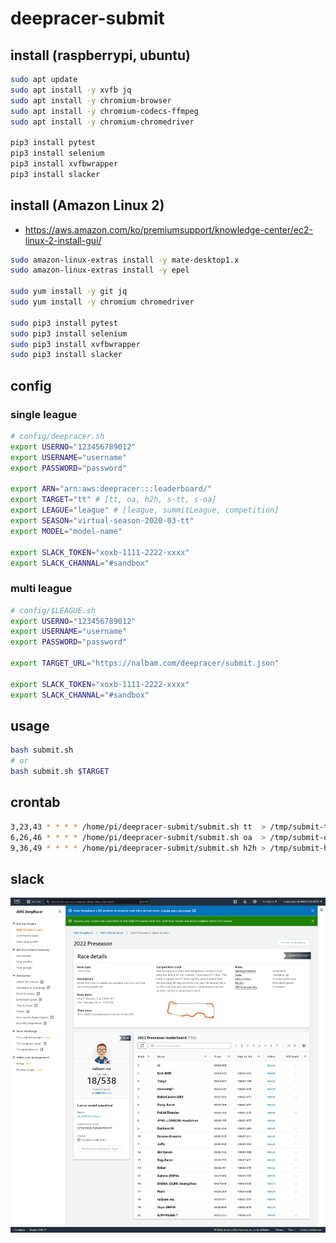 # deepracer-submit

## install (raspberrypi, ubuntu)

```bash
sudo apt update
sudo apt install -y xvfb jq
sudo apt install -y chromium-browser
sudo apt install -y chromium-codecs-ffmpeg
sudo apt install -y chromium-chromedriver

pip3 install pytest
pip3 install selenium
pip3 install xvfbwrapper
pip3 install slacker
```

## install (Amazon Linux 2)

* <https://aws.amazon.com/ko/premiumsupport/knowledge-center/ec2-linux-2-install-gui/>

```bash
sudo amazon-linux-extras install -y mate-desktop1.x
sudo amazon-linux-extras install -y epel

sudo yum install -y git jq
sudo yum install -y chromium chromedriver

sudo pip3 install pytest
sudo pip3 install selenium
sudo pip3 install xvfbwrapper
sudo pip3 install slacker
```

## config

### single league

```bash
# config/deepracer.sh
export USERNO="123456789012"
export USERNAME="username"
export PASSWORD="password"

export ARN="arn:aws:deepracer:::leaderboard/"
export TARGET="tt" # [tt, oa, h2h, s-tt, s-oa]
export LEAGUE="league" # [league, summitLeague, competition]
export SEASON="virtual-season-2020-03-tt"
export MODEL="model-name"

export SLACK_TOKEN="xoxb-1111-2222-xxxx"
export SLACK_CHANNAL="#sandbox"
```

### multi league

```bash
# config/$LEAGUE.sh
export USERNO="123456789012"
export USERNAME="username"
export PASSWORD="password"

export TARGET_URL="https://nalbam.com/deepracer/submit.json"

export SLACK_TOKEN="xoxb-1111-2222-xxxx"
export SLACK_CHANNAL="#sandbox"
```

## usage

```bash
bash submit.sh
# or
bash submit.sh $TARGET
```

## crontab

```bash
3,23,43 * * * * /home/pi/deepracer-submit/submit.sh tt  > /tmp/submit-tt.log 2>&1
6,26,46 * * * * /home/pi/deepracer-submit/submit.sh oa  > /tmp/submit-oa.log 2>&1
9,36,49 * * * * /home/pi/deepracer-submit/submit.sh h2h > /tmp/submit-h2h.log 2>&1
```

## slack

![submit](./images/submit-tt.png)
